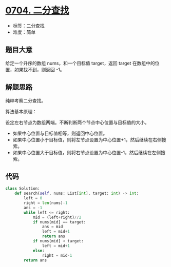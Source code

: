 # [0704. 二分查找](https://leetcode.cn/problems/binary-search/)

- 标签：二分查找
- 难度：简单

## 题目大意

给定一个升序的数组 nums，和一个目标值 target，返回 target 在数组中的位置，如果找不到，则返回 -1。

## 解题思路

纯粹考察二分查找。

算法基本原理：

设定左右节点为数组两端。不断判断两个节点中心位置与目标值的大小。

- 如果中心位置与目标值相等，则返回中心位置。
- 如果中心位置小于目标值，则将左节点设置为中心位置+1，然后继续在右侧搜索。
- 如果中心位置大于目标值，则将右节点设置为中心位置-1，然后继续在左侧搜索。

## 代码

```Python
class Solution:
    def search(self, nums: List[int], target: int) -> int:
        left = 0
        right = len(nums)-1
        ans = -1
        while left <= right:
            mid = (left+right)//2
            if nums[mid] == target:
                ans = mid
                left = mid+1
                return ans
            if nums[mid] < target:
                left = mid+1
            else:
                right = mid-1
        return ans
```

